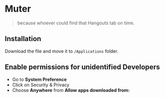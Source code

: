 Muter
=====

> because whoever could find that Hangouts tab on time.

## Installation
Download the file and move it to `/Applications` folder.

## Enable permissions for unidentified Developers
- Go to **System Preference**
- Click on Security & Privacy
- Choose **Anywhere** from **Allow apps downloaded from:**

